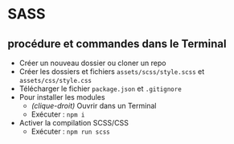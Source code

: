 # SASS
## procédure et commandes dans le Terminal
- Créer un nouveau dossier ou cloner un repo
- Créer les dossiers et fichiers `assets/scss/style.scss` et `assets/css/style.css`
- Télécharger le fichier `package.json` et `.gitignore`
- Pour installer les modules
  - *(clique-droit)* Ouvrir dans un Terminal
  - Exécuter : `npm i`
- Activer la compilation SCSS/CSS
  - Exécuter : `npm run scss`
